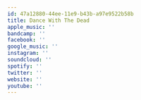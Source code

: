 ```yaml
---
id: 47a12880-44ee-11e9-b43b-a97e9522b58b
title: Dance With The Dead
apple_music: ''
bandcamp: ''
facebook: ''
google_music: ''
instagram: ''
soundcloud: ''
spotify: ''
twitter: ''
website: ''
youtube: ''
---
```

